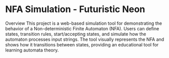# NFA Simulation - Futuristic Neon
Overview This project is a web-based simulation tool for demonstrating the behavior of a Non-deterministic Finite Automaton (NFA). Users can define states, transition rules, start/accepting states, and simulate how the automaton processes input strings. The tool visually represents the NFA and shows how it transitions between states, providing an educational tool for learning automata theory.
